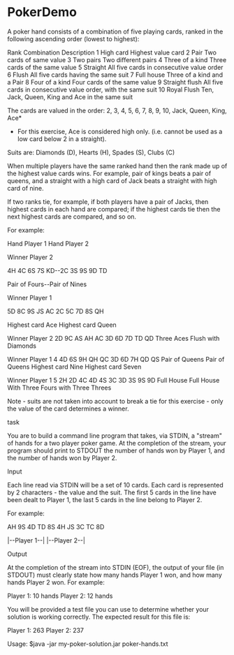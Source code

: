 # PokerDemo

A poker hand consists of a combination of five playing cards, ranked in the following ascending order (lowest to highest):

Rank Combination Description
1 High card Highest value card
2 Pair Two cards of same value
3 Two pairs Two different pairs
4 Three of a kind Three cards of the same value
5 Straight All five cards in consecutive value order
6 Flush All five cards having the same suit
7 Full house Three of a kind and a Pair
8 Four of a kind Four cards of the same value
9 Straight flush All five cards in consecutive value order, with the same suit
10 Royal Flush Ten, Jack, Queen, King and Ace in the same suit

The cards are valued in the order:
2, 3, 4, 5, 6, 7, 8, 9, 10, Jack, Queen, King, Ace*
* For this exercise, Ace is considered high only. (i.e. cannot be used as a low card below 2 in a straight).

Suits are:
Diamonds (D), Hearts (H), Spades (S), Clubs (C)

When multiple players have the same ranked hand then the rank made up of the highest value cards wins. For example, pair of kings beats a
pair of queens, and a straight with a high card of Jack beats a straight with high card of nine.

If two ranks tie, for example, if both players have a pair of Jacks, then highest cards in each hand are compared; if the highest cards tie then the
next highest cards are compared, and so on.

For example:

Hand Player 1    Hand  Player 2   

Winner Player 2

4H 4C 6S 7S KD--2C 3S 9S 9D TD

Pair of Fours--Pair of Nines


Winner Player 1

5D 8C 9S JS AC     2C 5C 7D 8S QH

Highest card Ace   Highest card Queen



Winner Player 2
2D 9C AS AH AC  3D 6D 7D TD QD
Three Aces      Flush with Diamonds



Winner Player 1
4 4D 6S 9H QH QC   3D 6D 7H QD QS
Pair of Queens     Pair of Queens
Highest card Nine  Highest card Seven


Winner Player 1
5 2H 2D 4C 4D 4S   3C 3D 3S 9S 9D
Full House         Full House
With Three Fours   with Three Threes


Note - suits are not taken into account to break a tie for this exercise - only the value of the card determines a winner.

task

You are to build a command line program that takes, via STDIN, a "stream" of hands for a two player poker game. At the completion of the
stream, your program should print to STDOUT the number of hands won by Player 1, and the number of hands won by Player 2.

Input

Each line read via STDIN will be a set of 10 cards. Each card is represented by 2 characters - the value and the suit. The first 5 cards in the line
have been dealt to Player 1, the last 5 cards in the line belong to Player 2.

For example:

AH 9S 4D TD 8S 4H JS 3C TC 8D

|--Player 1--| |--Player 2--|

Output

At the completion of the stream into STDIN (EOF), the output of your file (in STDOUT) must clearly state how many hands Player 1 won, and how
many hands Player 2 won. For example:

Player 1: 10 hands
Player 2: 12 hands

You will be provided a test file you can use to determine whether your solution is working correctly. The expected result for this file is:

Player 1: 263
Player 2: 237

Usage:
$java -jar my-poker-solution.jar poker-hands.txt

